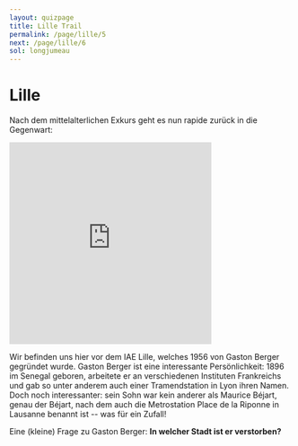 ```yaml
---
layout: quizpage
title: Lille Trail
permalink: /page/lille/5
next: /page/lille/6
sol: longjumeau
---
```


# Lille

Nach dem mittelalterlichen Exkurs geht es nun rapide zurück in die Gegenwart:

<iframe src="https://www.google.com/maps/embed?pb=!1m17!1m12!1m3!1d707.9010092451408!2d3.061733651392149!3d50.646299393839385!2m3!1f0!2f0!3f0!3m2!1i1024!2i768!4f13.1!3m2!1m1!2zNTDCsDM4JzQ2LjciTiAzwrAwMyc0Mi4yIkU!5e0!3m2!1sfr!2sch!4v1725184620909!5m2!1sfr!2sch" width="360" height="360" style="border:0;" allowfullscreen="" loading="lazy" referrerpolicy="no-referrer-when-downgrade"></iframe>

Wir befinden uns hier vor dem IAE Lille, welches 1956 von Gaston Berger gegründet wurde. Gaston Berger ist eine
interessante Persönlichkeit: 1896 im Senegal geboren, arbeitete er an verschiedenen Instituten Frankreichs und gab so
unter anderem auch einer Tramendstation in Lyon ihren Namen. Doch noch interessanter: sein Sohn war kein anderer als
Maurice Béjart, genau der Béjart, nach dem auch die Metrostation Place de la Riponne in Lausanne benannt ist -- was für
ein Zufall!

Eine (kleine) Frage zu Gaston Berger: **In welcher Stadt ist er verstorben?**

